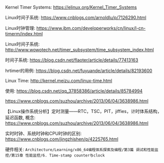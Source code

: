 Kernel Timer Systems: https://elinux.org/Kernel_Timer_Systems

Linux时间子系统: https://www.cnblogs.com/arnoldlu/p/7126290.html

Linux时钟管理: https://www.ibm.com/developerworks/cn/linux/l-cn-timerm/index.html

Linux时间子系统: http://www.wowotech.net/timer_subsystem/time_subsystem_index.html

时间子系统: https://blog.csdn.net/flaoter/article/details/77413163

hrtimer的用例: https://blog.csdn.net/fuyuande/article/details/82193600

Linux Time: http://kernel.meizu.com/linux-time.html

使用: https://blog.csdn.net/qq_37858386/article/details/85784994

https://www.cnblogs.com/suzhou/archive/2013/06/04/3638986.html



【Linux操作系统分析】定时测量——RTC，TSC，PIT，jiffies，计时体系结构，延迟函数, 概念: https://www.cnblogs.com/suzhou/archive/2013/06/04/3638986.html


实时时钟、系统时钟和CPU时钟的区别: https://www.cnblogs.com/jingzhishen/p/4225765.html

硬件相关: `Architecture/Learning/x86_64编程体系探索及编程/第3篇 调试和性能监控/第15章 性能监控/6. Time-stamp counter与clock`